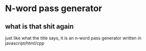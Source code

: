 # N-word pass generator 
## what is that shit again
just like what the title says, it is an n-word pass generator written in javascript/html/cpp

